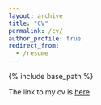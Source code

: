 ```yaml
---
layout: archive
title: "CV"
permalink: /cv/
author_profile: true
redirect_from:
  - /resume
---
```


{% include base_path %}

The link to my cv is [here](https://www.dropbox.com/s/l9chqwol0kdy755/CVFAlbaVivar.pdf?dl=0) 

